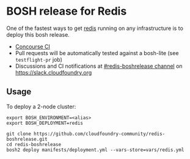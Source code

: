 # BOSH release for Redis

One of the fastest ways to get [redis](http://redis.io) running on any infrastructure is to deploy this bosh release.

* [Concourse CI](https://ci.starkandwayne.com/teams/main/pipelines/redis-boshrelease)
* Pull requests will be automatically tested against a bosh-lite (see `testflight-pr` job)
* Discussions and CI notifications at [#redis-boshrelease channel](https://cloudfoundry.slack.com/messages/C6Q802GTC/) on https://slack.cloudfoundry.org


Usage
-----

To deploy a 2-node cluster:

```
export BOSH_ENVIRONMENT=<alias>
export BOSH_DEPLOYMENT=redis

git clone https://github.com/cloudfoundry-community/redis-boshrelease.git
cd redis-boshrelease
bosh2 deploy manifests/deployment.yml --vars-store=vars/redis.yml
```
